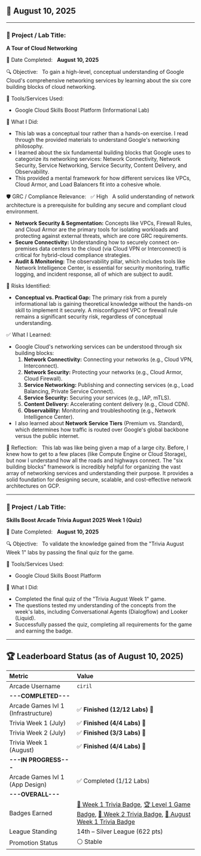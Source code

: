 ## 📅 August 10, 2025

---

### 🧩 Project / Lab Title:
**A Tour of Cloud Networking**

📆 Date Completed:  
**August 10, 2025**

🔍 Objective:  
To gain a high-level, conceptual understanding of Google Cloud's comprehensive networking services by learning about the six core building blocks of cloud networking.

🔧 Tools/Services Used:
- Google Cloud Skills Boost Platform (Informational Lab)

🧠 What I Did:
- This lab was a conceptual tour rather than a hands-on exercise. I read through the provided materials to understand Google's networking philosophy.
- I learned about the six fundamental building blocks that Google uses to categorize its networking services: Network Connectivity, Network Security, Service Networking, Service Security, Content Delivery, and Observability.
- This provided a mental framework for how different services like VPCs, Cloud Armor, and Load Balancers fit into a cohesive whole.

🛡️ GRC / Compliance Relevance:  
✅ High  
A solid understanding of network architecture is a prerequisite for building any secure and compliant cloud environment.
- **Network Security & Segmentation:** Concepts like VPCs, Firewall Rules, and Cloud Armor are the primary tools for isolating workloads and protecting against external threats, which are core GRC requirements.
- **Secure Connectivity:** Understanding how to securely connect on-premises data centers to the cloud (via Cloud VPN or Interconnect) is critical for hybrid-cloud compliance strategies.
- **Audit & Monitoring:** The observability pillar, which includes tools like Network Intelligence Center, is essential for security monitoring, traffic logging, and incident response, all of which are subject to audit.

🚩 Risks Identified:  
- **Conceptual vs. Practical Gap:** The primary risk from a purely informational lab is gaining theoretical knowledge without the hands-on skill to implement it securely. A misconfigured VPC or firewall rule remains a significant security risk, regardless of conceptual understanding.

✅ What I Learned:
- Google Cloud's networking services can be understood through six building blocks:
  1.  **Network Connectivity:** Connecting your networks (e.g., Cloud VPN, Interconnect).
  2.  **Network Security:** Protecting your networks (e.g., Cloud Armor, Cloud Firewall).
  3.  **Service Networking:** Publishing and connecting services (e.g., Load Balancing, Private Service Connect).
  4.  **Service Security:** Securing your services (e.g., IAP, mTLS).
  5.  **Content Delivery:** Accelerating content delivery (e.g., Cloud CDN).
  6.  **Observability:** Monitoring and troubleshooting (e.g., Network Intelligence Center).
- I also learned about **Network Service Tiers** (Premium vs. Standard), which determines how traffic is routed over Google's global backbone versus the public internet.

💭 Reflection:  
This lab was like being given a map of a large city. Before, I knew how to get to a few places (like Compute Engine or Cloud Storage), but now I understand how all the roads and highways connect. The "six building blocks" framework is incredibly helpful for organizing the vast array of networking services and understanding their purpose. It provides a solid foundation for designing secure, scalable, and cost-effective network architectures on GCP.

---

### 🧩 Project / Lab Title:
**Skills Boost Arcade Trivia August 2025 Week 1 (Quiz)**

📆 Date Completed:  
**August 10, 2025**

🔍 Objective:  
To validate the knowledge gained from the "Trivia August Week 1" labs by passing the final quiz for the game.

🔧 Tools/Services Used:
- Google Cloud Skills Boost Platform

🧠 What I Did:
- Completed the final quiz of the "Trivia August Week 1" game.
- The questions tested my understanding of the concepts from the week's labs, including Conversational Agents (Dialogflow) and Looker (Liquid).
- Successfully passed the quiz, completing all requirements for the game and earning the badge.

---

## 🏆 Leaderboard Status (as of August 10, 2025)

| Metric                              | Value                                                                                                                                                                                                                                                                                                                                                                                                                                                                                                                                                                           |
| :---------------------------------- | :---------------------------------------------------------------------------------------------------------------------------------------------------------------------------------------------------------------------------------------------------------------------------------------------------------------------------------------------------------------------------------------------------------------------------------------------------------------------------------------------------------------------------------------------------------------------------- |
| Arcade Username                     | `ciril`                                                                                                                                                                                                                                                                                                                                                                                                                                                                                                                                                                       |
| **---COMPLETED---** |                                                                                                                                                                                                                                                                                                                                                                                                                                                                                                                                                                                               |
| Arcade Games lvl 1 (Infrastructure) | ✅ **Finished (12/12 Labs)** 🎉                                                                                                                                                                                                                                                                                                                                                                                                                                                                                                                                               |
| Trivia Week 1 (July)                | ✅ **Finished (4/4 Labs)** 🎉                                                                                                                                                                                                                                                                                                                                                                                                                                                                                                                                                 |
| Trivia Week 2 (July)                | ✅ **Finished (3/3 Labs)** 🎉                                                                                                                                                                                                                                                                                                                                                                                                                                                                                                                                                 |
| Trivia Week 1 (August)              | ✅ **Finished (4/4 Labs)** 🎉                                                                                                                                                                                                                                                                                                                                                                                                                                                                                                                                                 |
| **---IN PROGRESS---** |                                                                                                                                                                                                                                                                                                                                                                                                                                                                                                                                                                                               |
| Arcade Games lvl 1 (App Design)     | ✅ Completed (1/12 Labs)                                                                                                                                                                                                                                                                                                                                                                                                                                                                                                                                                     |
| **---OVERALL---** |                                                                                                                                                                                                                                                                                                                                                                                                                                                                                                                                                                                               |
| Badges Earned                       | [🏅 Week 1 Trivia Badge](https://www.cloudskillsboost.google/public_profiles/c8fd48a4-987d-4216-9635-d49fa00793da/badges/17140064), [🏆 Level 1 Game Badge](https://www.cloudskillsboost.google/public_profiles/c8fd48a4-987d-4216-9635-d49fa00793da/badges/17245038), [🏅 Week 2 Trivia Badge](https://www.cloudskillsboost.google/public_profiles/c8fd48a4-987d-4216-9635-d49fa00793da/badges/17274275), [🏅 August Week 1 Trivia Badge](https://www.cloudskillsboost.google/public_profiles/c8fd48a4-987d-4216-9635-d49fa00793da/badges/17423679) |
| League Standing                     | 14th – Silver League (622 pts)                                                                                                                                                                                                                                                                                                                                                                                                                                                                                                                                                |
| Promotion Status                    | ⚪️ Stable                                                                                                                                                                                                                                                                                                                                                                                                                                                                                                                                                                   |
